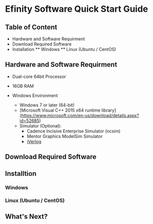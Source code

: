 # Efinity Software Quick Start Guide

## Table of Content
* Hardware and Software Requirment
* Download Required Software
* Installation
** Windows
** Linux (Ubuntu / CentOS)


## Hardware and Software Requirment

* Dual-core 64bit Processor
* 16GB RAM

* Windows Environment
  * Windows 7 or later (64-bit)
  * [Microsoft Visual C++ 2015 x64 runtime library] (https://www.microsoft.com/en-us/download/details.aspx?id=52685)
  * Simulator (Optional): 
    * Cadence Incisive Enterprise Simulator (ncsim)
    * Mentor Graphics ModelSim Simulator
	* [iVerlog](http://iverilog.icarus.com/)
	 

## Download Required Software

## Installtion
### Windows
### Linux (Ubuntu / CentOS)

## What's Next?
